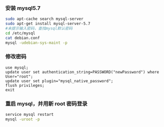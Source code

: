 ### 安装 mysql5.7
```bash
sudo apt-cache search mysql-server
sudo apt-get install mysql-server-5.7
#未提示输入密码，查找mysql默认密码
cd /etc/mysql
cat debian.conf
mysql -udebian-sys-maint -p
```
### 修改密码
```mysql
use mysql;
update user set authentication_string=PASSWORD("newPassword") where User="root";
update user set plugin="mysql_native_password";
flush privileges;
exit
```
### 重启 mysql，并用新 root 密码登录
```bash
service mysql restart
mysql -uroot -p
```